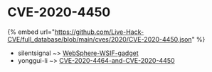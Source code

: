 # CVE-2020-4450
{% embed url="https://github.com/Live-Hack-CVE/full_database/blob/main/cves/2020/CVE-2020-4450.json" %}

* silentsignal ~> [WebSphere-WSIF-gadget](https://www.alice-snow.ru/2020/database/cve-2020-4450/websphere-wsif-gadget-silentsignal)
* yonggui-li ~> [CVE-2020-4464-and-CVE-2020-4450](https://www.alice-snow.ru/2020/database/cve-2020-4450/cve-2020-4464-and-cve-2020-4450-yonggui-li)